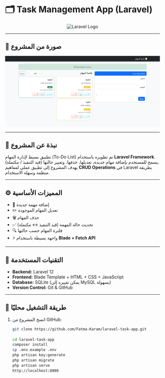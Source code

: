 # 🗂️ Task Management App (Laravel)

<p align="center">
  <img src="https://raw.githubusercontent.com/laravel/art/master/logo-lockup/5%20SVG/2%20CMYK/1%20Full%20Color/laravel-logolockup-cmyk-red.svg" width="350" alt="Laravel Logo">
</p>

---

## 📸 صورة من المشروع

<p align="center">
  <img src="screenshot.png" alt="App Screenshot" width="600">
</p>



---

## 📌 نبذة عن المشروع
تطبيق بسيط لإدارة المهام (To-Do List) تم تطويره باستخدام **Laravel Framework**.  
يسمح للمستخدم بإضافة مهام جديدة، تعديلها، حذفها، وتغيير حالتها (قيد التنفيذ / مكتملة).  
يهدف المشروع إلى تطبيق عملي لمفاهيم **CRUD Operations** في Laravel بطريقة منظمة وسهلة الاستخدام.

---

## ⚙️ المميزات الأساسية
- 📝 إضافة مهمة جديدة  
- ✏️ تعديل المهام الموجودة  
- 🗑️ حذف المهام  
- ✅ تحديث حالة المهمة (قيد التنفيذ ↔ مكتملة)  
- 🔍 فلترة المهام حسب حالتها  
- ⚡ واجهة بسيطة باستخدام **Blade + Fetch API**

---

## 🧱 التقنيات المستخدمة
- **Backend:** Laravel 12
- **Frontend:** Blade Template + HTML + CSS + JavaScript  
- **Database:** SQLite (يمكن تغييره إلى MySQL بسهولة)  
- **Version Control:** Git & GitHub  

---

## 🚀 طريقة التشغيل محليًا
1. انسخ المشروع من GitHub:
   ```bash
   git clone https://github.com/Fatma-Karam/laravel-task-app.git
   
   cd laravel-task-app
   composer install
   cp .env.example .env
   php artisan key:generate
   php artisan migrate
   php artisan serve
   http://localhost:8000








